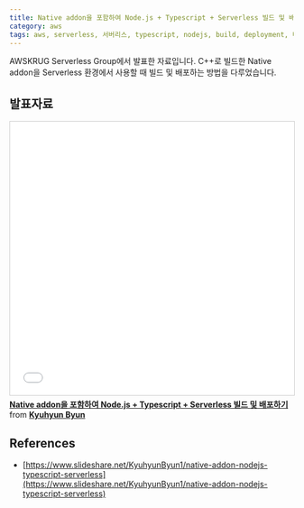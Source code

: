 ```yaml
---
title: Native addon을 포함하여 Node.js + Typescript + Serverless 빌드 및 배포하기
category: aws
tags: aws, serverless, 서버리스, typescript, nodejs, build, deployment, 배포, nativce, addon
---
```


AWSKRUG Serverless Group에서 발표한 자료입니다.
C++로 빌드한 Native addon을 Serverless 환경에서 사용할 때 빌드 및 배포하는 방법을 다루었습니다.

## 발표자료

<iframe src="//www.slideshare.net/slideshow/embed_code/key/A5nT0LwxOtDw5T" width="595" height="485" frameborder="0" marginwidth="0" marginheight="0" scrolling="no" style="border:1px solid #CCC; border-width:1px; margin-bottom:5px; max-width: 100%;" allowfullscreen> </iframe> <div style="margin-bottom:5px"> <strong> <a href="//www.slideshare.net/KyuhyunByun1/native-addon-nodejs-typescript-serverless" title="Native addon을 포함하여 Node.js + Typescript + Serverless 빌드 및 배포하기" target="_blank">Native addon을 포함하여 Node.js + Typescript + Serverless 빌드 및 배포하기</a> </strong> from <strong><a href="https://www.slideshare.net/KyuhyunByun1" target="_blank">Kyuhyun Byun</a></strong> </div>

## References

- [https://www.slideshare.net/KyuhyunByun1/native-addon-nodejs-typescript-serverless](https://www.slideshare.net/KyuhyunByun1/native-addon-nodejs-typescript-serverless)